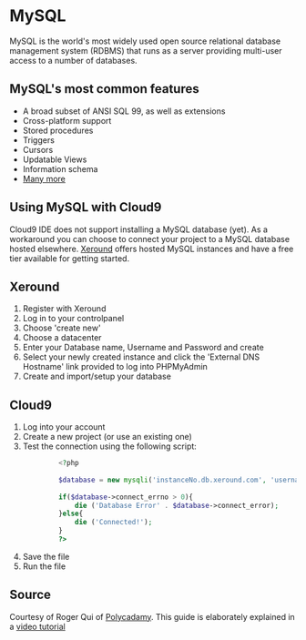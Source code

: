# MySQL

MySQL is the world's most widely used open source relational database management system (RDBMS) that runs as a server providing multi-user access to a number of databases.

## MySQL's most common features
* A broad subset of ANSI SQL 99, as well as extensions<br/>
* Cross-platform support<br/>
* Stored procedures<br/>
* Triggers<br/>
* Cursors<br/>
* Updatable Views<br/>
* Information schema<br/>
* [Many more](http://en.wikipedia.org/wiki/MySQL)<br/>

## Using MySQL with Cloud9
Cloud9 IDE does not support installing a MySQL database (yet). As a workaround you can choose to connect your project to a MySQL database hosted elsewhere. [Xeround](http://xeround.com/mysql-cloud-db-free-registration/)
offers hosted MySQL instances and have a free tier available for getting started.

## Xeround
1. Register with Xeround<br/>
2. Log in to your controlpanel<br/>
3. Choose 'create new'<br/>
4. Choose a datacenter<br/>
5. Enter your Database name, Username and Password and create<br/>
6. Select your newly created instance and click the 'External DNS Hostname' link provided to log into PHPMyAdmin<br/>
7. Create and import/setup your database<br/>

## Cloud9
1. Log into your account<br/>
2. Create a new project (or use an existing one)<br/>
3. Test the connection using the following script:<br/>
```php
            <?php
            
            $database = new mysqli('instanceNo.db.xeround.com', 'username', 'password', 'databasename', 'port');
    
            if($database->connect_errno > 0){
                die ('Database Error' . $database->connect_error); 
            }else{
                die ('Connected!');
            }
            ?>
```
4. Save the file<br/>
5. Run the file<br/>

## Source
Courtesy of Roger Qui of [Polycadamy](http://polycademy.com/). This guide is elaborately explained in a [video tutorial](http://youtu.be/A2Z29Dhw0Pk)

